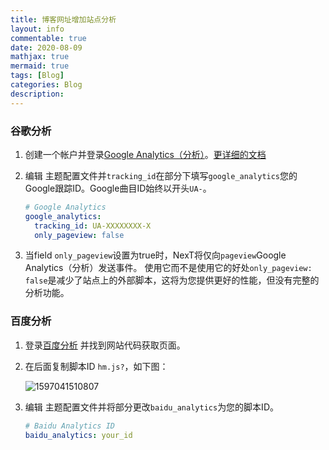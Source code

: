 ```yaml
---
title: 博客网址增加站点分析
layout: info
commentable: true
date: 2020-08-09
mathjax: true
mermaid: true
tags: [Blog]
categories: Blog
description: 
---
```


### 谷歌分析

1. 创建一个帐户并登录[Google Analytics（分析）](https://analytics.google.com/)。[更详细的文档](https://support.google.com/analytics/?hl=en#topic=3544906)

2. 编辑 主题配置文件并`tracking_id`在部分下填写`google_analytics`您的Google跟踪ID。Google曲目ID始终以开头`UA-`。

   ```yml
   # Google Analytics
   google_analytics:
     tracking_id: UA-XXXXXXXX-X
     only_pageview: false
   ```

3. 当field `only_pageview`设置为true时，NexT将仅向`pageview`Google Analytics（分析）发送事件。
   使用它而不是使用它的好处`only_pageview: false`是减少了站点上的外部脚本，这将为您提供更好的性能，但没有完整的分析功能。

### 百度分析

1. 登录[百度分析](https://tongji.baidu.com/) 并找到网站代码获取页面。

2. 在后面复制脚本ID `hm.js?`，如下图：

   ![1597041510807](/images/2020/08/1597041510807.png)

3. 编辑 主题配置文件并将部分更改`baidu_analytics`为您的脚本ID。

   ```yml
   # Baidu Analytics ID
   baidu_analytics: your_id
   ```